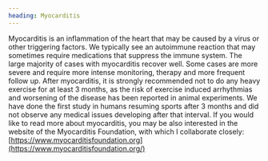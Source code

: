 ```yaml
---
heading: Myocarditis
---
```


Myocarditis is an inflammation of the heart that may be caused by a virus or other triggering factors.
We typically see an autoimmune reaction that may sometimes require medications that suppress the immune system.
The large majority of cases with myocarditis recover well.
Some cases are more severe and require more intense monitoring, therapy and more frequent follow up.
After myocarditis, it is strongly recommended not to do any heavy exercise for at least 3 months, as the risk of 
exercise induced arrhythmias and worsening of the disease has been reported in animal experiments.  We have done the 
first study in humans resuming sports after 3 months and did not observe any medical issues developing after that 
interval.
If you would like to read more about myocarditis, you may be also interested in the website of the Myocarditis 
Foundation, with which I collaborate closely: [https://www.myocarditisfoundation.org](https://www.myocarditisfoundation.org/)
